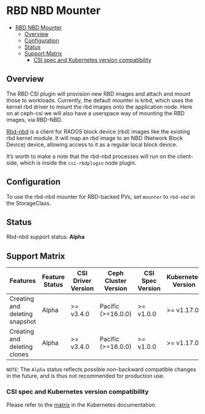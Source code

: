 # RBD NBD Mounter

- [RBD NBD Mounter](#rbd-nbd-mounter)
  - [Overview](#overview)
  - [Configuration](#configuration)
  - [Status](#status)
  - [Support Matrix](#support-matrix)
    - [CSI spec and Kubernetes version compatibility](#csi-spec-and-kubernetes-version-compatibility)

## Overview

The RBD CSI plugin will provision new RBD images and attach and mount those
to workloads. Currently, the default mounter is krbd, which uses the kernel
rbd driver to mount the rbd images onto the application node. Here on
at ceph-csi we will also have a userspace way of mounting the RBD images,
via RBD-NBD.

[Rbd-nbd](https://docs.ceph.com/en/latest/man/8/rbd-nbd/) is a client for
RADOS block device (rbd) images like the existing rbd kernel module. It
will map an rbd image to an NBD (Network Block Device) device, allowing
access to it as a regular local block device.

It’s worth to make a note that the rbd-nbd processes will run on the
client-side, which is inside the `csi-rbdplugin` node plugin.

## Configuration

To use the rbd-nbd mounter for RBD-backed PVs, set `mounter` to `rbd-nbd`
in the StorageClass.

## Status

Rbd-nbd support status: **Alpha**

## Support Matrix

| Features                                 | Feature Status | CSI Driver Version | Ceph Cluster Version | CSI Spec Version | Kubernetes Version |
| ---------------------------------------- | -------------- | ------------------ | -------------------- | ---------------- | ------------------ |
| Creating and deleting snapshot           | Alpha          | >= v3.4.0          | Pacific (>=16.0.0)   | >= v1.0.0        | >= v1.17.0         |
| Creating and deleting clones             | Alpha          | >= v3.4.0          | Pacific (>=16.0.0)   | >= v1.0.0        | >= v1.17.0         |

`NOTE`: The `Alpha` status reflects possible non-backward compatible
changes in the future, and is thus not recommended for production use.

### CSI spec and Kubernetes version compatibility

Please refer to the [matrix](https://kubernetes-csi.github.io/docs/#kubernetes-releases)
in the Kubernetes documentation.
